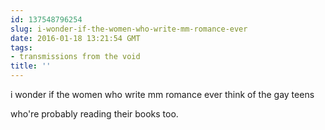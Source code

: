 ```yaml
---
id: 137548796254
slug: i-wonder-if-the-women-who-write-mm-romance-ever
date: 2016-01-18 13:21:54 GMT
tags:
- transmissions from the void
title: ''
---
```


i wonder if the women who write mm romance ever think of the gay teens

who're probably reading their books too.